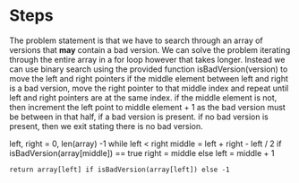 # Steps

The problem statement is that we have to search through an array of versions that **may** contain a bad version.
We can solve the problem iterating through the entire array in a for loop however that takes longer.
Instead we can use binary search using the provided function isBadVersion(version) to move the left and right pointers
if the middle element between left and right is a bad version, move the right pointer to that middle index and repeat until left and right pointers are at the same index.
if the middle element is not, then increment the left point to middle element + 1 as the bad version must be between in that half, if a bad version is present.
if no bad version is present, then we exit stating there is no bad version.


left, right = 0, len(array) -1
    while left < right
        middle = left + right - left / 2
        if isBadVersion(array[middle]) == true
            right = middle
        else
            left = middle + 1

    return array[left] if isBadVersion(array[left]) else -1
